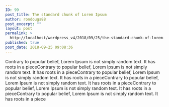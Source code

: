 ```yaml
---
ID: 99
post_title: The standard chunk of Lorem Ipsum
author: rondougs88
post_excerpt: ""
layout: post
permalink: >
  http://localhost/wordpress_v4/2018/09/25/the-standard-chunk-of-lorem-ipsum/
published: true
post_date: 2018-09-25 09:08:36
---
```

Contrary to popular belief, Lorem Ipsum is not simply random text. It has roots in a pieceContrary to popular belief, Lorem Ipsum is not simply random text. It has roots in a pieceContrary to popular belief, Lorem Ipsum is not simply random text. It has roots in a pieceContrary to popular belief, Lorem Ipsum is not simply random text. It has roots in a pieceContrary to popular belief, Lorem Ipsum is not simply random text. It has roots in a pieceContrary to popular belief, Lorem Ipsum is not simply random text. It has roots in a piece